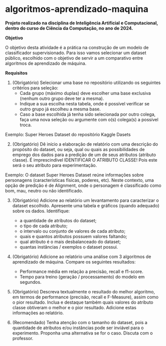 # algoritmos-aprendizado-maquina

**Projeto realizado na disciplina de Inteligência Artificial e Computacional, dentro do curso de Ciência da Computação, no ano de 2024.**

**Objetivo**

O objetivo desta atividade é a prática na construção de um modelo de classificador supervisionado. Para isso vamos selecionar um dataset público, escolhido com o objetivo de servir a um comparativo entre algoritmos de aprendizado de máquina.

**Requisitos**
1. (Obrigatório) Selecionar uma base no repositório utilizando os seguintes critérios para seleção:
   - Cada grupo (máximo duplas) deve escolher uma base exclusiva (nenhum outro grupo deve ter a mesma).
   - Indique a sua escolha nesta tabela, onde é possível verificar se outro grupo já escolheu a mesma base.
   - Caso a base escolhida já tenha sido selecionada por outro colega, faça uma nova seleção ou argumente com o(s) colega(s) a possível troca.

Exemplo: Super Heroes Dataset do repositório Kaggle Dasets

2. (Obrigatório) Dê início a elaboração de relatório com uma descrição do propósito do dataset, ou seja, qual ou quais as possibilidades de emprego dos dados para a predição de um de seus atributos (atributo classe). É imprescindível IDENTIFICAR O ATRIBUTO CLASSE! Pois este será o seu atributo para experimentação.

Exemplo: O dataset Super Heroes Dataset reúne informações sobre personagens (características físicas, poderes, etc). Neste contexto, uma opção de predição é de Alignment, onde o personagem é classificado como bom, mau, neutro ou não identificado.

3. (Obrigatório) Adicione ao relatório um levantamento para caracterizar o dataset escolhido. Apresente uma tabela e gráficos (quando adequado) sobre os dados. Identifique:
   - a quantidade de atributos do dataset;
   - o tipo de cada atributo;
   - o intervalo ou conjunto de valores de cada atributo;
   - quais e quantos atributos possuem valores faltando;
   - qual atributo é o mais desbalanceado do dataset;
   - quantas instâncias / exemplos o dataset possui.

4. (Obrigatório) Adicione ao relatório uma análise com 3 algoritmos de aprendizado de máquina. Compare os seguintes resultados:
   - Performance média em relação a precisão, recall e f1-score.
   - Tempo para treino (geração / processamento) do modelo em segundos.

5. (Obrigatório) Descreva textualmente o resultado do melhor algoritmo, em termos de performance (precisão, recall e F-Measure), assim como o pior resultado. Inclua e destaque também quais valores do atributo classe obtiveram o melhor e o pior resultado. Adicione estas informações ao relatório.

6. (Recomendado) Tenha atenção com o tamanho do dataset, pois a quantidade de atributos e/ou instâncias pode ser inviável para o experimento. Proponha uma alternativa se for o caso. Discuta com o professor.
